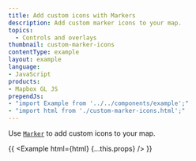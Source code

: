 ```yaml
---
title: Add custom icons with Markers
description: Add custom marker icons to your map.
topics:
  - Controls and overlays
thumbnail: custom-marker-icons
contentType: example
layout: example
language:
- JavaScript
products:
- Mapbox GL JS
prependJs:
- "import Example from '../../components/example';"
- "import html from './custom-marker-icons.html';"
---
```


Use [`Marker`](/mapbox-gl-js/api/markers/#marker) to add custom icons to your map.

{{ <Example html={html} {...this.props} /> }}
